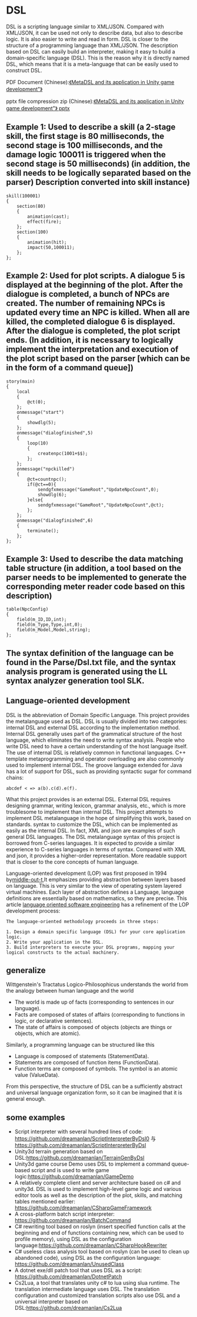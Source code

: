 # DSL
DSL is a scripting language similar to XML/JSON. Compared with XML/JSON, it can be used not only to describe data, but also to describe logic. It is also easier to write and read in form. DSL is closer to the structure of a programming language than XML/JSON. The description based on DSL can easily build an interpreter, making it easy to build a domain-specific language (DSL). This is the reason why it is directly named DSL, which means that it is a meta-language that can be easily used to construct DSL.

PDF Document (Chinese):[《MetaDSL and its application in Unity game development"》]( https://github.com/dreamanlan/MetaDSL/raw/master/MetaDSL%E5%8F%8A%E5%9C%A8Unity%E6%B8%B8%E6%88%8F%E5%BC%80%E5%8F%91%E7%9A%84%E5%BA%94%E7%94%A8.pdf "MetaDSL及在Unity游戏开发中的应用")

pptx file compression zip (Chinese):[《MetaDSL and its application in Unity game development"》 pptx]( https://github.com/dreamanlan/MetaDSL/raw/master/MetaDSL%E5%8F%8A%E5%9C%A8Unity%E6%B8%B8%E6%88%8F%E5%BC%80%E5%8F%91%E7%9A%84%E5%BA%94%E7%94%A8.zip "MetaDSL及在Unity游戏开发中的应用 pptx")

## Example 1: Used to describe a skill (a 2-stage skill, the first stage is 80 milliseconds, the second stage is 100 milliseconds, and the damage logic 100011 is triggered when the second stage is 50 milliseconds) (in addition, the skill needs to be logically separated based on the parser) Description converted into skill instance)
```
skill(100001)
{
	section(80)	
	{	
		animation(cast);		
		effect(fire);		
	};	
	section(100)	
	{	
		animation(hit);		
		impact(50,100011);		
	};	
};
```

## Example 2: Used for plot scripts. A dialogue 5 is displayed at the beginning of the plot. After the dialogue is completed, a bunch of NPCs are created. The number of remaining NPCs is updated every time an NPC is killed. When all are killed, the completed dialogue 6 is displayed. After the dialogue is completed, the plot script ends. (In addition, it is necessary to logically implement the interpretation and execution of the plot script based on the parser [which can be in the form of a command queue])

```
story(main)
{
	local	
	{	
		@ct(0);		
	};	
	onmessage("start")	
	{	
		showdlg(5);		
	};	
	onmessage("dialogfinished",5)	
	{	
		loop(10)		
		{		
			createnpc(1001+$$);			
		};		
	};	
	onmessage("npckilled")	
	{	
		@ct=countnpc();		
		if(@ct==0){		
			sendgfxmessage("GameRoot","UpdateNpcCount",0);			
			showdlg(6);			
		}else{		
			sendgfxmessage("GameRoot","UpdateNpcCount",@ct);			
		};		
	};	
	onmessage("dialogfinished",6)	
	{	
		terminate();		
	};	
};
```

## Example 3: Used to describe the data matching table structure (in addition, a tool based on the parser needs to be implemented to generate the corresponding meter reader code based on this description)

```
table(NpcConfig)
{
	field(m_ID,ID,int);	
	field(m_Type,Type,int,0);	
	field(m_Model,Model,string);	
};
```

## The syntax definition of the language can be found in the Parse/Dsl.txt file, and the syntax analysis program is generated using the LL syntax analyzer generation tool SLK.

## Language-oriented development
DSL is the abbreviation of Domain Specific Language. This project provides the metalanguage used as DSL. DSL is usually divided into two categories: internal DSL and external DSL according to the implementation method. Internal DSL generally uses part of the grammatical structure of the host language, which eliminates the need to write syntax analysis. People who write DSL need to have a certain understanding of the host language itself. The use of internal DSL is relatively common in functional languages. C++ template metaprogramming and operator overloading are also commonly used to implement internal DSL. The groove language extended for Java has a lot of support for DSL, such as providing syntactic sugar for command chains:
```
abcdef < => a(b).c(d).e(f).
```

What this project provides is an external DSL. External DSL requires designing grammar, writing lexicon, grammar analysis, etc., which is more troublesome to implement than internal DSL. This project attempts to implement DSL metalanguage in the hope of simplifying this work, based on standards. syntax to customize the DSL, which can be implemented as easily as the internal DSL. In fact, XML and json are examples of such general DSL languages. The DSL metalanguage syntax of this project is borrowed from C-series languages. It is expected to provide a similar experience to C-series languages ​​in terms of syntax. Compared with XML and json, it provides a higher-order representation. More readable support that is closer to the core concepts of human language.


Language-oriented development (LOP) was first proposed in 1994 by[middle-out-t](http://www.gkc.org.uk/martin/papers/middle-out-t.pdf),It emphasizes providing abstraction between layers based on language. This is very similar to the view of operating system layered virtual machines. Each layer of abstraction defines a Language, language definitions are essentially based on mathematics, so they are precise.  This article [language oriented software engineering](https://parametri.city/blog/2018-12-23-language-oriented-software-engineering/index.html) has a refinement of the LOP development process:
```
The language-oriented methodology proceeds in three steps:

1. Design a domain specific language (DSL) for your core application logic.
2. Write your application in the DSL.
3. Build interpreters to execute your DSL programs, mapping your logical constructs to the actual machinery.
```

## generalize

Wittgenstein's Tractatus Logico-Philosophicus understands the world from the analogy between human language and the world

- The world is made up of facts (corresponding to sentences in our language).
- Facts are composed of states of affairs (corresponding to functions in logic, or declarative sentences).
- The state of affairs is composed of objects (objects are things or objects, which are atomic).

Similarly, a programming language can be structured like this

- Language is composed of statements (StatementData).
- Statements are composed of function items (FunctionData).
- Function terms are composed of symbols. The symbol is an atomic value (ValueData).

From this perspective, the structure of DSL can be a sufficiently abstract and universal language organization form, so it can be imagined that it is general enough.

## some examples
- Script interpreter with several hundred lines of code: https://github.com/dreamanlan/ScriptInterpreterByDsl0 与 https://github.com/dreamanlan/ScriptInterpreterByDsl
- Unity3d terrain generation based on DSL:https://github.com/dreamanlan/TerrainGenByDsl
- Unity3d game course Demo uses DSL to implement a command queue-based script and is used to write game logic:https://github.com/dreamanlan/GameDemo
- A relatively complete client and server architecture based on c# and unity3d. DSL is used to implement high-level game logic and various editor tools as well as the description of the plot, skills, and matching tables mentioned earlier: https://github.com/dreamanlan/CSharpGameFramework
- A cross-platform batch script interpreter: https://github.com/dreamanlan/BatchCommand
- C# rewriting tool based on roslyn (insert specified function calls at the beginning and end of functions containing new, which can be used to profile memory), using DSL as the configuration language:https://github.com/dreamanlan/CSharpHookRewriter
- C# useless class analysis tool based on roslyn (can be used to clean up abandoned code), using DSL as the configuration language: https://github.com/dreamanlan/UnusedClass
- A dotnet exe/dll patch tool that uses DSL as a script: https://github.com/dreamanlan/DotnetPatch
- Cs2Lua, a tool that translates unity c# to lua using slua runtime. The translation intermediate language uses DSL. The translation configuration and customized translation scripts also use DSL and a universal interpreter based on DSL:https://github.com/dreamanlan/Cs2Lua
